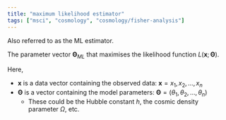 ```yaml
---
title: "maximum likelihood estimator"
tags: ["msci", "cosmology", "cosmology/fisher-analysis"]
---
```


Also referred to as the ML estimator.

The parameter vector $\mathbf{\Theta}_{ML}$ that maximises the likelihood function $L(\mathbf{x}; \mathbf{\Theta})$.

Here,
- $\mathbf{x}$ is a data vector containing the observed data: $\mathbf{x} = x_{1}, x_{2}, \dots, x_{n}$
- $\mathbf{\Theta}$ is a vector containing the model parameters: $\mathbf{\Theta} = (\theta_{1}, \theta_{2}, \dots, \theta_{n})$
	- These could be the Hubble constant $h$, the cosmic density parameter $\Omega$, etc.